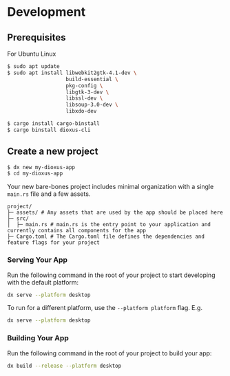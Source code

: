 # Development

## Prerequisites

For Ubuntu Linux

```bash
$ sudo apt update
$ sudo apt install libwebkit2gtk-4.1-dev \
                   build-essential \
                   pkg-config \
                   libgtk-3-dev \
                   libssl-dev \
                   libsoup-3.0-dev \
                   libxdo-dev

$ cargo install cargo-binstall
$ cargo binstall dioxus-cli
```

## Create a new project

```bash
$ dx new my-dioxus-app
$ cd my-dioxus-app
```

Your new bare-bones project includes minimal organization with a single `main.rs` file and a few assets.

```
project/
├─ assets/ # Any assets that are used by the app should be placed here
├─ src/
│  ├─ main.rs # main.rs is the entry point to your application and currently contains all components for the app
├─ Cargo.toml # The Cargo.toml file defines the dependencies and feature flags for your project
```

### Serving Your App

Run the following command in the root of your project to start developing with the default platform:

```bash
dx serve --platform desktop
```

To run for a different platform, use the `--platform platform` flag. E.g.
```bash
dx serve --platform desktop
```

### Building Your App

Run the following command in the root of your project to build your app:

```bash
dx build --release --platform desktop
```

